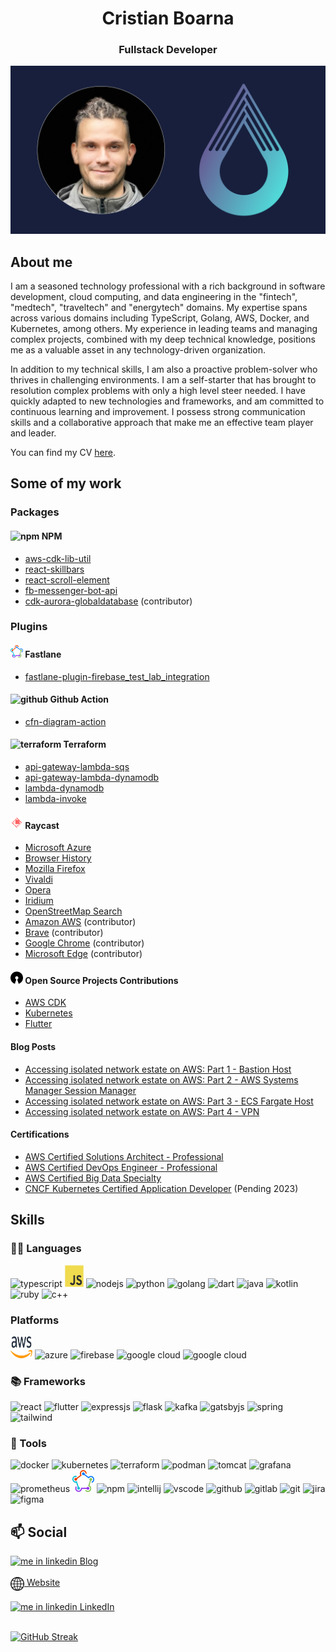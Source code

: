 <div align="center">
<h1>Cristian Boarna</h1>
<h3>Fullstack Developer</h3>
</div>
<img src="./images/banner.png" alt="banner"/>

## About me
I am a seasoned technology professional with a rich background in software development, cloud computing, and data engineering in the "fintech", "medtech", "traveltech" and "energytech" domains. My expertise spans across various domains including TypeScript, Golang, AWS, Docker, and Kubernetes, among others. My experience in leading teams and managing complex projects, combined with my deep technical knowledge, positions me as a valuable asset in any technology-driven organization.

In addition to my technical skills, I am also a proactive problem-solver who thrives in challenging environments. I am a self-starter that has brought to resolution complex problems with only a high level steer needed. I have quickly adapted to new technologies and frameworks, and am committed to continuous learning and improvement. I possess strong communication skills and a collaborative approach that make me an effective team player and leader.

You can find my CV [here](https://cv.crisboarna.com/).

## Some of my work
### Packages
#### <img src="https://cdn.jsdelivr.net/gh/devicons/devicon/icons/npm/npm-original-wordmark.svg"  alt="npm" width="20" height="20"/> NPM
- [aws-cdk-lib-util](https://www.npmjs.com/package/aws-cdk-lib-util)
- [react-skillbars](https://www.npmjs.com/package/react-skillbars)
- [react-scroll-element](https://www.npmjs.com/package/react-scroll-element)
- [fb-messenger-bot-api](https://www.npmjs.com/package/fb-messenger-bot-api)
- [cdk-aurora-globaldatabase](https://www.npmjs.com/package/cdk-aurora-globaldatabase) (contributor)
### Plugins
#### <img src="./images/fastlane.svg" alt="fastlane" width="20" height="20"/> Fastlane
- [fastlane-plugin-firebase_test_lab_integration ](https://github.com/crisboarna/fastlane-plugin-firebase_test_lab_integration)
#### <img src="https://cdn.jsdelivr.net/gh/devicons/devicon/icons/github/github-original.svg" alt="github" width="20" height="20"/> Github Action
- [cfn-diagram-action ](https://github.com/marketplace/actions/cloudformation-diagram-visualization)
#### <img src="https://cdn.jsdelivr.net/gh/devicons/devicon/icons/terraform/terraform-original.svg" alt="terraform" width="20" height="20"/> Terraform
- [api-gateway-lambda-sqs](https://registry.terraform.io/modules/crisboarna/api-gateway-lambda-sqs/aws)
- [api-gateway-lambda-dynamodb](https://registry.terraform.io/modules/crisboarna/api-gateway-lambda-dynamodb/aws/latest)
- [lambda-dynamodb](https://registry.terraform.io/modules/crisboarna/lambda-dynamodb/aws/latest)
- [lambda-invoke](https://registry.terraform.io/modules/crisboarna/lambda-invoke/aws/latest)
#### <img src="./images/raycast.png" alt="raycast" width="20" height="20"/> Raycast
- [Microsoft Azure](https://www.raycast.com/crisboarna/microsoft-azure)
- [Browser History](https://www.raycast.com/crisboarna/browser-history)
- [Mozilla Firefox](https://www.raycast.com/crisboarna/mozilla-firefox)
- [Vivaldi](https://www.raycast.com/crisboarna/vivaldi)
- [Opera](https://www.raycast.com/crisboarna/opera)
- [Iridium](https://www.raycast.com/crisboarna/iridium)
- [OpenStreetMap Search](https://www.raycast.com/crisboarna/openstreetmap-search)
- [Amazon AWS](https://www.raycast.com/Falcon/aws) (contributor)
- [Brave](https://www.raycast.com/Codely/brave) (contributor)
- [Google Chrome](https://www.raycast.com/Codely/google-chrome) (contributor)
- [Microsoft Edge](https://www.raycast.com/KartikKumarSahoo/microsoft-edge) (contributor)

#### <img src="./images/oss.png" alt="raycast" width="20" height="20"/> Open Source Projects Contributions
- [AWS CDK](https://aws.amazon.com/cdk/)
- [Kubernetes](https://kubernetes.io/)
- [Flutter](https://flutter.dev/)

#### Blog Posts
- [Accessing isolated network estate on AWS: Part 1 - Bastion Host](https://blog.engineermindscape.com/p/accessing-isolated-network-estate)
- [Accessing isolated network estate on AWS: Part 2 - AWS Systems Manager Session Manager](https://blog.engineermindscape.com/p/accessing-isolated-network-estate-9d0)
- [Accessing isolated network estate on AWS: Part 3 - ECS Fargate Host](https://blog.engineermindscape.com/p/accessing-isolated-network-estate-692)
- [Accessing isolated network estate on AWS: Part 4 - VPN](https://blog.engineermindscape.com/p/accessing-isolated-network-estate-597)

#### Certifications
- [AWS Certified Solutions Architect - Professional](https://www.credly.com/badges/9b4001aa-a680-4bbb-acb6-4c31661f3738)
- [AWS Certified DevOps Engineer - Professional](https://www.credly.com/badges/0bdcd1c8-fdee-4196-a69b-0a83b4d9ec5d)
- [AWS Certified Big Data Specialty](https://www.credly.com/badges/d5aeb678-6d1b-456a-90d0-4b034d4f1928)
- [CNCF Kubernetes Certified Application Developer](https://www.cncf.io/certification/ckad/) (Pending 2023)

## Skills
### 💅🏻 Languages

<p>
<img src="https://cdn.jsdelivr.net/gh/devicons/devicon/icons/typescript/typescript-plain.svg" alt="typescript" width="30" height="35"/>
<img src="https://raw.githubusercontent.com/devicons/devicon/master/icons/javascript/javascript-original.svg" alt="javascript" width="30" height="35"/>
<img src="https://cdn.jsdelivr.net/gh/devicons/devicon/icons/nodejs/nodejs-original.svg" alt="nodejs" width="30" height="35"/>
<img src="https://cdn.jsdelivr.net/gh/devicons/devicon/icons/python/python-original.svg" alt="python" width="30" height="35"/>
<img src="https://cdn.jsdelivr.net/gh/devicons/devicon/icons/go/go-original.svg" alt="golang" width="30" height="35"/>
<img src="https://cdn.jsdelivr.net/gh/devicons/devicon/icons/dart/dart-original.svg" alt="dart" width="30" height="35"/>
<img src="https://cdn.jsdelivr.net/gh/devicons/devicon/icons/java/java-original-wordmark.svg" alt="java" width="30" height="35"/>
<img src="https://cdn.jsdelivr.net/gh/devicons/devicon/icons/kotlin/kotlin-original.svg" alt="kotlin" width="30" height="35"/>
<img src="https://cdn.jsdelivr.net/gh/devicons/devicon/icons/ruby/ruby-original.svg" alt="ruby" width="30" height="35"/>
<img src="https://cdn.jsdelivr.net/gh/devicons/devicon/icons/cplusplus/cplusplus-original.svg" alt="c++" width="30" height="35"/>
</p>

### Platforms
<p>
<img src="./images/aws.png" alt="aws" width="35" height="35"/>
<img src="https://cdn.jsdelivr.net/gh/devicons/devicon/icons/azure/azure-original.svg" alt="azure" width="35" height="35"/>
<img src="https://cdn.jsdelivr.net/gh/devicons/devicon/icons/firebase/firebase-plain.svg" alt="firebase" width="35" height="35"/>
<img src="https://cdn.jsdelivr.net/gh/devicons/devicon/icons/googlecloud/googlecloud-original.svg" alt="google cloud" width="35" height="35"/>
<img src="https://cdn.jsdelivr.net/gh/devicons/devicon/icons/heroku/heroku-original.svg"  alt="google cloud" width="35" height="35"/>
</p>

### 📚 Frameworks
<p>
<img src="https://cdn.jsdelivr.net/gh/devicons/devicon/icons/react/react-original.svg" alt="react" width="35" height="35"/>
<img src="https://cdn.jsdelivr.net/gh/devicons/devicon/icons/flutter/flutter-original.svg" alt="flutter" width="35" height="35"/>
<img src="https://cdn.jsdelivr.net/gh/devicons/devicon/icons/express/express-original.svg" alt="expressjs" width="35" height="35"/>
<img src="https://cdn.jsdelivr.net/gh/devicons/devicon/icons/flask/flask-original.svg" alt="flask" width="35" height="35"/>
<img src="https://cdn.jsdelivr.net/gh/devicons/devicon/icons/apachekafka/apachekafka-original.svg" alt="kafka" width="35" height="35"/>
<img src="https://cdn.jsdelivr.net/gh/devicons/devicon/icons/gatsby/gatsby-plain.svg" alt="gatsbyjs" width="35" height="35"/>
<img src="https://cdn.jsdelivr.net/gh/devicons/devicon/icons/spring/spring-original.svg" alt="spring" width="35" height="35"/>
<img src="https://cdn.jsdelivr.net/gh/devicons/devicon/icons/tailwindcss/tailwindcss-plain.svg" alt="tailwind" width="35" height="35" />
</p>

### 🔨 Tools
<p>
<img src="https://cdn.jsdelivr.net/gh/devicons/devicon/icons/docker/docker-original.svg" alt="docker" width="35" height="35"/>
<img src="https://cdn.jsdelivr.net/gh/devicons/devicon/icons/kubernetes/kubernetes-plain.svg" alt="kubernetes" width="35" height="35"/>
<img src="https://cdn.jsdelivr.net/gh/devicons/devicon/icons/terraform/terraform-original.svg" alt="terraform" width="35" height="35"/>
<img src="https://cdn.jsdelivr.net/gh/devicons/devicon/icons/podman/podman-original.svg" alt="podman" width="35" height="35"/>
<img src="https://cdn.jsdelivr.net/gh/devicons/devicon/icons/tomcat/tomcat-original.svg" alt="tomcat" width="35" height="35"/>
<img src="https://cdn.jsdelivr.net/gh/devicons/devicon/icons/grafana/grafana-original.svg" alt="grafana" width="35" height="35"/>
<img src="https://cdn.jsdelivr.net/gh/devicons/devicon/icons/prometheus/prometheus-original.svg" alt="prometheus" width="35" height="35"/>
<img src="./images/fastlane.svg" alt="fastlane" width="35" height="35"/>
<img src="https://cdn.jsdelivr.net/gh/devicons/devicon/icons/npm/npm-original-wordmark.svg"  alt="npm" width="35" height="35"/>
<img src="https://cdn.jsdelivr.net/gh/devicons/devicon/icons/intellij/intellij-original.svg" alt="intellij" width="35" height="35"/>
<img src="https://cdn.jsdelivr.net/gh/devicons/devicon/icons/vscode/vscode-original.svg" alt="vscode" width="35" height="35"/>
<img src="https://cdn.jsdelivr.net/gh/devicons/devicon/icons/github/github-original.svg" alt="github" width="35" height="35"/>
<img src="https://cdn.jsdelivr.net/gh/devicons/devicon/icons/gitlab/gitlab-original.svg" alt="gitlab" width="35" height="35"/>
<img src="https://cdn.jsdelivr.net/gh/devicons/devicon/icons/git/git-original.svg" alt="git" width="35" height="35"/>
<img src="https://cdn.jsdelivr.net/gh/devicons/devicon/icons/jira/jira-original.svg" alt="jira" width="35" height="35"/>
<img src="https://cdn.jsdelivr.net/gh/devicons/devicon/icons/figma/figma-original.svg" alt="figma" width="30" height="35"/>
</p>

## 📫 Social
<p>

[<img align="top" src="https://substackcdn.com/image/fetch/w_500,c_limit,f_auto,q_auto:good,fl_progressive:steep/https%3A%2F%2Fsubstack.com%2Fimg%2Fsubstack.png" alt="me in linkedin" width="22"/> Blog](https://blog.engineermindscape.com/)<br/><br/>
[<img align="top" src="./images/globe.png" alt="me in linkedin" width="22"/> Website](https://crisboarna.com)<br/><br/>
[<img align="top" src="https://cdn.jsdelivr.net/gh/devicons/devicon/icons/linkedin/linkedin-original.svg" alt="me in linkedin" width="22"/> LinkedIn](https://www.linkedin.com/in/crisboarna/)<br/><br/>
</p>

[![GitHub Streak](https://streak-stats.demolab.com/?user=crisboarna)](https://git.io/streak-stats)

<!--
**crisboarna/crisboarna** is a ✨ _special_ ✨ repository because its `README.md` (this file) appears on your GitHub profile.

Here are some ideas to get you started:

- 🔭 I’m currently working on ...
- 🌱 I’m currently learning ...
- 👯 I’m looking to collaborate on ...
- 🤔 I’m looking for help with ...
- 💬 Ask me about ...
- 📫 How to reach me: ...
- 😄 Pronouns: ...
- ⚡ Fun fact: ...
  -->

<!--
**crisboarna/crisboarna** is a ✨ _special_ ✨ repository because its `README.md` (this file) appears on your GitHub profile.

Here are some ideas to get you started:

- 🔭 I’m currently working on ...
- 🌱 I’m currently learning ...
- 👯 I’m looking to collaborate on ...
- 🤔 I’m looking for help with ...
- 💬 Ask me about ...
- 📫 How to reach me: ...
- 😄 Pronouns: ...
- ⚡ Fun fact: ...
-->
